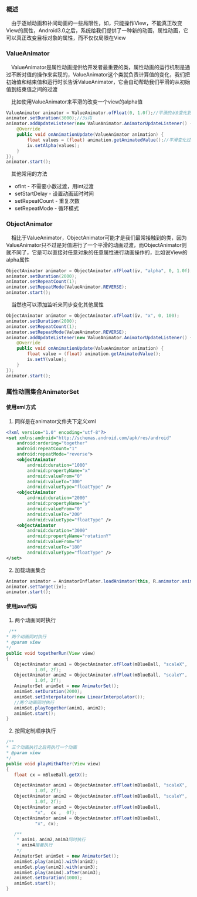 ### 概述
　由于逐帧动画和补间动画的一些局限性，如，只能操作View，不能真正改变View的属性，Android3.0之后，系统给我们提供了一种新的动画，属性动画，它可以真正改变目标对象的属性，而不仅仅局限在View
 
### ValueAnimator
　ValueAnimator是属性动画提供给开发者最重要的类，属性动画的运行机制是通过不断对值的操作来实现的，ValueAnimator这个类就负责计算值的变化，我们把初始值和结束值和运行时长告诉ValueAnimator，它会自动帮助我们平滑的从初始值到结束值之间的过渡
 
　比如使用ValueAnimator来平滑的改变一个view的alpha值

``` java
ValueAnimator animator = ValueAnimator.ofFloat(0, 1.0f);//平滑的从0变化到1
animator.setDuration(3000);//3s内
animator.addUpdateListener(new ValueAnimator.AnimatorUpdateListener() {
	@Override
	public void onAnimationUpdate(ValueAnimator animation) {
		float values = (float) animation.getAnimatedValue();//平滑变化过程中拿到值
		iv.setAlpha(values);
	}
});
animator.start();
```
　其他常用的方法

 - ofInt - 不需要小数过渡，用int过渡
 - setStartDelay - 设置动画延时时间
 - setRepeatCount - 重复次数
 - setRepeatMode - 循环模式

### ObjectAnimator
　相比于ValueAnimator，ObjectAnimator可能才是我们最常接触到的类，因为ValueAnimator只不过是对值进行了一个平滑的动画过渡，而ObjectAnimator则就不同了，它是可以直接对任意对象的任意属性进行动画操作的，比如说View的alpha属性

``` java
ObjectAnimator animator = ObjectAnimator.ofFloat(iv, "alpha", 0, 1.0f);
animator.setDuration(2000);
animator.setRepeatCount(1);
animator.setRepeatMode(ValueAnimator.REVERSE);
animator.start();
```
　当然也可以添加监听来同步变化其他属性
 
``` java
ObjectAnimator animator = ObjectAnimator.ofFloat(iv, "x", 0, 100);
animator.setDuration(2000);
animator.setRepeatCount(1);
animator.setRepeatMode(ValueAnimator.REVERSE);
animator.addUpdateListener(new ValueAnimator.AnimatorUpdateListener() {
	@Override
	public void onAnimationUpdate(ValueAnimator animation) {
		float value = (float) animation.getAnimatedValue();
		iv.setY(value);
	}
});
animator.start();
```

### 属性动画集合AnimatorSet
#### 使用xml方式

 1. 同样是在animator文件夹下定义xml

``` xml
<?xml version="1.0" encoding="utf-8"?>
<set xmlns:android="http://schemas.android.com/apk/res/android"
    android:ordering="together"
    android:repeatCount="1"
    android:repeatMode="reverse">
    <objectAnimator
        android:duration="1000"
        android:propertyName="x"
        android:valueFrom="0"
        android:valueTo="300"
        android:valueType="floatType" />
    <objectAnimator
        android:duration="2000"
        android:propertyName="y"
        android:valueFrom="0"
        android:valueTo="200"
        android:valueType="floatType" />
    <objectAnimator
        android:duration="3000"
        android:propertyName="rotationY"
        android:valueFrom="0"
        android:valueTo="180"
        android:valueType="floatType" />
</set>
```

 2. 加载动画集合

``` java
Animator animator = AnimatorInflater.loadAnimator(this, R.animator.anim);
animator.setTarget(iv);
animator.start();
```
#### 使用java代码

 1. 两个动画同时执行

``` java
 /**
* 两个动画同时执行
* @param view
*/
public void togetherRun(View view)
{
   ObjectAnimator anim1 = ObjectAnimator.ofFloat(mBlueBall, "scaleX",
           1.0f, 2f);
   ObjectAnimator anim2 = ObjectAnimator.ofFloat(mBlueBall, "scaleY",
           1.0f, 2f);
   AnimatorSet animSet = new AnimatorSet();
   animSet.setDuration(2000);
   animSet.setInterpolator(new LinearInterpolator());
   //两个动画同时执行
   animSet.playTogether(anim1, anim2);
   animSet.start();
}
```


 2. 按照定制顺序执行

``` java
/**
* 三个动画执行之后再执行一个动画
* @param view
*/
public void playWithAfter(View view)
{
   float cx = mBlueBall.getX();

   ObjectAnimator anim1 = ObjectAnimator.ofFloat(mBlueBall, "scaleX",
           1.0f, 2f);
   ObjectAnimator anim2 = ObjectAnimator.ofFloat(mBlueBall, "scaleY",
           1.0f, 2f);
   ObjectAnimator anim3 = ObjectAnimator.ofFloat(mBlueBall,
           "x",  cx ,  0f);
   ObjectAnimator anim4 = ObjectAnimator.ofFloat(mBlueBall,
           "x", cx);

   /**
    * anim1，anim2,anim3同时执行 
    * anim4接着执行 
    */
   AnimatorSet animSet = new AnimatorSet();
   animSet.play(anim1).with(anim2);
   animSet.play(anim2).with(anim3);
   animSet.play(anim4).after(anim3);
   animSet.setDuration(1000);
   animSet.start();
}
```
